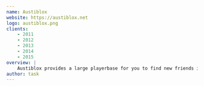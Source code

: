 ```yaml
---
name: Austiblox
website: https://austiblox.net
logo: austiblox.png
clients:
    - 2011
    - 2012
    - 2013
    - 2014
    - 2015
overview: |
    Austiblox provides a large playerbase for you to find new friends in.
author: task
---
```

